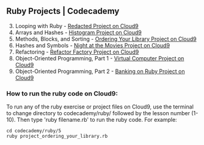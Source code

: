 ## Ruby Projects | Codecademy

3. Looping with Ruby - [Redacted Project on Cloud9](https://ide.c9.io/sebam2k4/codecademy-ruby-practice "view Redacted ruby project")
4. Arrays and Hashes - [Histogram Project on Cloud9](https://ide.c9.io/sebam2k4/codecademy-ruby-practice "view Histogram ruby project")
5. Methods, Blocks, and Sorting - [Ordering Your Library Project on Cloud9](https://ide.c9.io/sebam2k4/codecademy-ruby-practice "view Ordering Your Library ruby project")
6. Hashes and Symbols - [Night at the Movies Project on Cloud9](https://ide.c9.io/sebam2k4/codecademy-ruby-practice "view Night at the Movies ruby projects")
7. Refactoring - [Refactor Factory Project on Cloud9](https://ide.c9.io/sebam2k4/codecademy-ruby-practice "view Refactor Factory ruby project")
9. Object-Oriented Programming, Part 1 - [Virtual Computer Project on Cloud9](https://ide.c9.io/sebam2k4/codecademy-ruby-practice "view Virtual Computer ruby project")
10. Object-Oriented Programming, Part 2 - [Banking on Ruby Project on Cloud9](https://ide.c9.io/sebam2k4/codecademy-ruby-practice "view Virtual Computer ruby project")

### How to run the ruby code on Cloud9:

To run any of the ruby exercise or project files on Cloud9, use the terminal to change directory to codecademy/ruby/ followed by the lesson number (1-10). Then type 'ruby filename.rb' to run the ruby code. For example:

    cd codecademy/ruby/5
    ruby project_ordering_your_library.rb